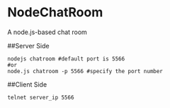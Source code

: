 NodeChatRoom
============

A node.js-based chat room

##Server Side

```
nodejs chatroom #default port is 5566
#or
node.js chatroom -p 5566 #specify the port number
```

##Client Side
```
telnet server_ip 5566
```
